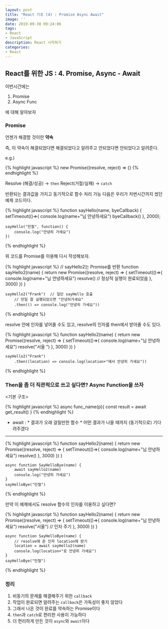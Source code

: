 ```yaml
---
layout: post
title: "React 기초 (4) : Promise Async Await"
image: ''
date: 2019-09-30 09:24:06
tags: 
- React
- JavaScript
description: React 시작하기 
categories:
- React
---
```


## React를 위한 JS : 4. Promise, Async - Await

이번시간에는 
1. Promise
2. Async Func

에 대해 알아보자

### Promise

언젠가 해결할 것이란 **약속**

즉, 이 약속이 해결되었다면 해결되었다고 알려주고
안되었다면 안되었다고 알려준다.

e.g.)

{% highlight javascript %}
    new Promise((resolve, reject) => {}
{% endhighlight %}

Resolve (해결/성공) -> `then`
Reject(거절/실패) -> `catch`

반환되는 결과값을 가지고 동기적으로 함수 처리 가능
다음은 우리가 저번시간까지 썼던 예제 코드이다.

{% highlight javascript %}
    function sayHello(name, byeCallback) {
	    setTimeout(()=>{
		    console.log(name+"님 안녕하세요")
		    byeCallback()
    }, 2000);
	
	sayHello("민철", function() {
		console.log("안녕히 가세요")
	})
{% endhighlight %}

위 코드를 Promise를 이용해 다시 작성해보자.

{% highlight javascript %}
	// sayHello2는 Promise를 반환
	function sayHello2(name) {
		return new Promise((resolve, reject) => {
			setTimeout(()=>{
				console.log(name+"님 안녕하세요")
				resolve() // 정상적 실행이 완료되었음
			}, 3000)
		})
	}
	
	sayHello2("Frank")	// 일단 sayHello 호출
		// 만일 잘 실행되었으면 "안녕히가세요"
		.then(() => console.log("안녕히 가세요")) 
{% endhighlight %}

resolve 안에 인자를 넣어줄 수도 있고,
resolve의 인자를 then에서 받아줄 수도 있다.

{% highlight javascript %}
	function sayHello2(name) {
		return new Promise((resolve, reject) => {
			setTimeout(()=>{
				console.log(name+"님 안녕하세요")
				resolve("서울 ") 
			}, 3000)
		})
	}
	
	sayHello2("Frank")
		.then((location) => console.log(location+"에서 안녕히 가세요")) 
{% endhighlight %}

### Then을 좀 더 직관적으로 쓰고 싶다면? Async Function을 쓰자

<기본 구조>

{% highlight javascript %}
    async func_name(p){
    	const result = await get_result() 
    	}
{% endhighlight %}

* await : 
		* 결과가 오래 걸릴만한 함수
		* 어떤 결과가 나올 때까지 (동기적으로) 기다려주겠다

---
	
{% highlight javascript %}
	function sayHello2(name) {
		return new Promise((resolve, reject) => {
			setTimeout(()=>{
				console.log(name+"님 안녕하세요")
				resolve() 
			}, 3000)
		})
	}

    async function SayHelloBye(name) {
	    await sayHello2(name)
	    console.log("안녕히 가세요")
	}
	sayHelloBye("민철")
{% endhighlight %}
    
    
   만약 이 예제에서도 resolve 함수의 인자를 이용하고 싶다면?

{% highlight javascript %}
	function sayHello2(name) {
		return new Promise((resolve, reject) => {
			setTimeout(()=>{
				console.log(name+"님 안녕하세요")
				resolve("서울")	// 인자 주기 
			}, 3000)
		})
	}

    async function SayHelloBye(name) {
	    // resolve에 준 인자 location에 받기
	    location = await sayHello2(name) 
	    console.log(location+"로 안녕히 가세요")
	}
	sayHelloBye("민철")
{% endhighlight %}

### 정리 
1. 비동기의 문제를 해결해주기 위한 `callback`
2. 작업이 완료되면 알려주는 `callback`은 가독성이 좋지 않았다
3. 그래서 나온 것이 완료를 약속하는 Promise이다
4. `then`과 `catch`로 편리한 사용이 가능하다
5. 더 편리하게 만든 것이 `async`와 `await`이다